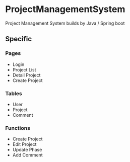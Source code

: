 # ProjectManagementSystem
Project Management System builds by Java / Spring boot


## Specific
### Pages
- Login
- Project List
- Detail Project
- Create Project

### Tables
- User
- Project
- Comment

### Functions
- Create Project
- Edit Project
- Update Phase
- Add Comment